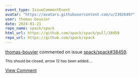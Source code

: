 ```yaml
---
event_type: IssueCommentEvent
avatar: "https://avatars.githubusercontent.com/u/2392649?"
user: thomas-bouvier
date: 2024-01-21
repo_name: spack/spack
html_url: https://github.com/spack/spack/pull/38459
repo_url: https://github.com/spack/spack
---
```


<a href='https://github.com/thomas-bouvier' target='_blank'>thomas-bouvier</a> commented on issue <a href='https://github.com/spack/spack/pull/38459' target='_blank'>spack/spack#38459</a>.

<small>This should be closed, arrow 12 has been added....</small>

<a href='https://github.com/spack/spack/pull/38459' target='_blank'>View Comment</a>